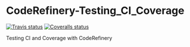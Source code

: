 # CodeRefinery-Testing_CI_Coverage
[![Travis status][travis-badge]][travis-link]
[![Coveralls status][coveralls-badge]][coveralls-badge]

Testing CI and Coverage with CodeRefinery


[coveralls-badge]: https://img.shields.io/coveralls/MaxUlysse/CodeRefinery-Testing_CI_Coverage/master.svg
[coveralls-link]: https://coveralls.io/github/MaxUlysse/CodeRefinery-Testing_CI_Coverage?branch=master
[travis-badge]: https://img.shields.io/travis/MaxUlysse/CodeRefinery-Testing_CI_Coverage.svg
[travis-link]: https://travis-ci.org/MaxUlysse/CodeRefinery-Testing_CI_Coverage
